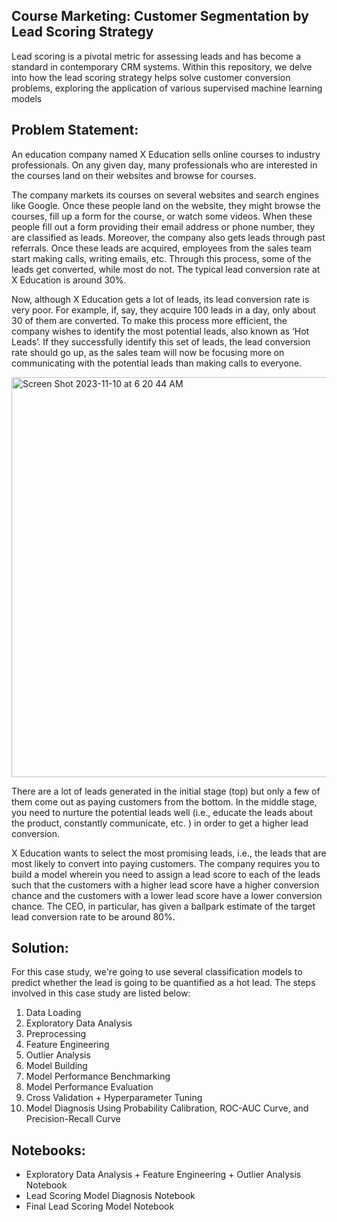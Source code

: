 ## Course Marketing: Customer Segmentation by Lead Scoring Strategy
Lead scoring is a pivotal metric for assessing leads and has become a standard in contemporary CRM systems. Within this repository, we delve into how the lead scoring strategy helps solve customer conversion problems, exploring the application of various supervised machine learning models 

## Problem Statement:
An education company named X Education sells online courses to industry professionals. On any given day, many professionals who are interested in the courses land on their websites and browse for courses.

The company markets its courses on several websites and search engines like Google. Once these people land on the website, they might browse the courses, fill up a form for the course, or watch some videos. When these people fill out a form providing their email address or phone number, they are classified as leads. Moreover, the company also gets leads through past referrals. Once these leads are acquired, employees from the sales team start making calls, writing emails, etc. Through this process, some of the leads get converted, while most do not. The typical lead conversion rate at X Education is around 30%.

Now, although X Education gets a lot of leads, its lead conversion rate is very poor. For example, if, say, they acquire 100 leads in a day, only about 30 of them are converted. To make this process more efficient, the company wishes to identify the most potential leads, also known as ‘Hot Leads’. If they successfully identify this set of leads, the lead conversion rate should go up, as the sales team will now be focusing more on communicating with the potential leads than making calls to everyone.

<img width="640" alt="Screen Shot 2023-11-10 at 6 20 44 AM" src="https://github.com/Katyayani09/Course-Marketing---Lead-Scoring/assets/80200480/ae865c13-9972-4fe9-8567-c764532d16aa">

There are a lot of leads generated in the initial stage (top) but only a few of them come out as paying customers from the bottom. In the middle stage, you need to nurture the potential leads well (i.e., educate the leads about the product, constantly communicate, etc. ) in order to get a higher lead conversion.

X Education wants to select the most promising leads, i.e., the leads that are most likely to convert into paying customers. The company requires you to build a model wherein you need to assign a lead score to each of the leads such that the customers with a higher lead score have a higher conversion chance and the customers with a lower lead score have a lower conversion chance. The CEO, in particular, has given a ballpark estimate of the target lead conversion rate to be around 80%.

## Solution:
For this case study, we're going to use several classification models to predict whether the lead is going to be quantified as a hot lead. The steps involved in this case study are listed below:

1. Data Loading
2. Exploratory Data Analysis
3. Preprocessing
4. Feature Engineering
5. Outlier Analysis
6. Model Building
7. Model Performance Benchmarking
8. Model Performance Evaluation
9. Cross Validation + Hyperparameter Tuning
10. Model Diagnosis Using Probability Calibration, ROC-AUC Curve, and Precision-Recall Curve

## Notebooks:
* Exploratory Data Analysis + Feature Engineering + Outlier Analysis Notebook
* Lead Scoring Model Diagnosis Notebook
* Final Lead Scoring Model Notebook
